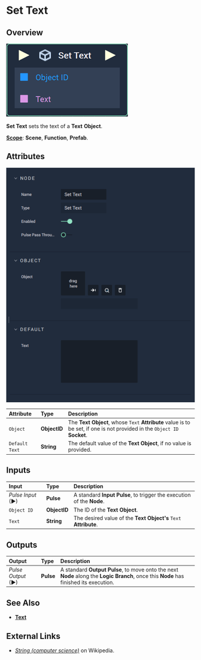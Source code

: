 # Set Text

## Overview

![The Set Text Node.](../../../.gitbook/assets/node-set-text.png)

**Set Text** sets the text of a **Text** **Object**.

[**Scope**](../../overview.md#scopes): **Scene**, **Function**, **Prefab**.

## Attributes

![The Set Text Node Attributes.](../../../.gitbook/assets/node-set-text-attr.png)

| Attribute | Type | Description |
| :--- | :--- | :--- |
| `Object` | **ObjectID** | The **Text** **Object**, whose `Text` **Attribute** value is to be set, if one is not provided in the `Object ID` **Socket**. |
| `Default Text` | **String** | The default value of the **Text Object**, if no value is provided. |

## Inputs

| Input | Type | Description |
| :--- | :--- | :--- |
| _Pulse Input_ \(►\) | **Pulse** | A standard **Input Pulse**, to trigger the execution of the **Node**. |
| `Object ID` | **ObjectID** | The ID of the **Text** **Object**. |
| `Text` | **String** | The desired value of the **Text Object's** `Text` **Attribute**. |

## Outputs

| Output | Type | Description |
| :--- | :--- | :--- |
| _Pulse Output_ \(►\) | **Pulse** | A standard **Output Pulse**, to move onto the next **Node** along the **Logic Branch**, once this **Node** has finished its execution. |

## See Also

* [**Text**](../../../objects-and-types/scene-objects/text.md)

## External Links

* [_String \(computer science\)_](https://en.wikipedia.org/wiki/String_%28computer_science%29) on Wikipedia.


